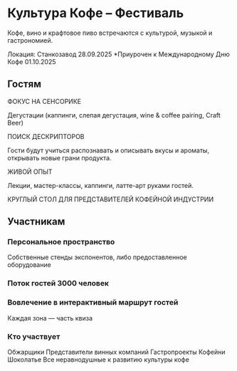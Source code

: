 # Культура Кофе – Фестиваль

Кофе, вино и крафтовое пиво встречаются с культурой, музыкой и гастрономией.

Локация: Станкозавод
28.09.2025
*Приурочен к Международному Дню Кофе 01.10.2025

## Гостям

ФОКУС НА СЕНСОРИКЕ

Дегустации (каппинги, слепая дегустация, wine & coffee pairing, Craft Beer)

ПОИСК ДЕСКРИПТОРОВ

Гости будут учиться распознавать и описывать вкусы и ароматы, открывать новые грани продукта.

ЖИВОЙ ОПЫТ

Лекции, мастер-классы, каппинги, латте-арт руками гостей.

КРУГЛЫЙ СТОЛ ДЛЯ ПРЕДСТАВИТЕЛЕЙ КОФЕЙНОЙ ИНДУСТРИИ

## Участникам

### Персональное пространство

Cобственные стенды экспонентов, либо предоставленное оборудование

### Поток гостей 3000 человек

### Вовлечение в интерактивный маршрут гостей

Каждая зона — часть квиза

### Кто участвует

Обжарщики
Представители винных компаний
Гастропроекты 
Кофейни 
Шоколатье
Все неравнодушные к развитию культуры кофе

<FestTerms />
